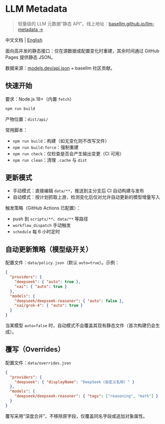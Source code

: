 # LLM Metadata

> 轻量级的 LLM 元数据“静态 API”。线上地址：[basellm.github.io/llm-metadata →](https://basellm.github.io/llm-metadata/)

中文文档 | [English](README.md)

面向高并发的静态接口：仅在源数据或配置变化时重建，其余时间通过 GitHub Pages 提供静态 JSON。

数据来源：[models.dev/api.json](https://models.dev/api.json) + basellm 社区贡献。

## 快速开始

要求：Node.js 18+（内置 `fetch`）

```bash
npm run build
```

产物位置：`dist/api/`

常用脚本：

- `npm run build`：构建（如无变化则不改写文件）
- `npm run build:force`：强制重建
- `npm run check`：仅检查是否会产生输出变更（CI 可用）
- `npm run clean`：清理 `.cache` 与 `dist`

## 更新模式

- 手动模式：直接编辑 `data/**`，推送到主分支后 CI 自动构建与发布
- 自动模式：按计划抓取上游，检测变化后仅对允许自动更新的模型增量写入

触发策略（GitHub Actions 已配置）：

- push 到 `scripts/**`、`data/**` 等路径
- `workflow_dispatch` 手动触发
- `schedule` 每 6 小时定时

## 自动更新策略（模型级开关）

配置文件：`data/policy.json`（默认 `auto=true`）。示例：

```json
{
  "providers": {
    "deepseek": { "auto": true },
    "xai": { "auto": true }
  },
  "models": {
    "deepseek/deepseek-reasoner": { "auto": false },
    "xai/grok-4": { "auto": true }
  }
}
```

当某模型 `auto=false` 时，自动模式不会覆盖其现有静态文件（首次构建仍会生成）。

## 覆写（Overrides）

配置文件：`data/overrides.json`

```json
{
  "providers": {
    "deepseek": { "displayName": "DeepSeek（自定义名称）" }
  },
  "models": {
    "deepseek/deepseek-reasoner": { "tags": ["reasoning", "math"] }
  }
}
```

覆写采用“深度合并”，不移除原字段，仅覆盖同名字段或追加对象属性。
